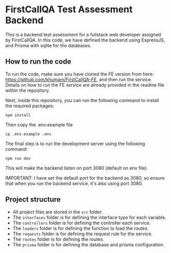 # FirstCallQA Test Assessment Backend
This is a backend test assessment for a fullstack web developer assigned by FirstCallQA. In this code, we have defined the backend using ExpressJS, and Prisma with sqlite for the databases.

## How to run the code
To run the code, make sure you have cloned the FE version from here: https://github.com/khumam/FirstCallQA-FE, and then run the service. Details on how to run the FE service are already provided in the readme file within the repository.

Next, inside this repository, you can run the following command to install the required packages:

```
npm install
```
Then copy the .env.example file
```
cp .env.example .env
```

The final step is to run the development server using the following command:

```
npm run dev
```

This will make the backend listen on port 3080 (default on env file).

IMPORTANT: I have set the default port for the backend as 3080, so ensure that when you run the backend service, it's also using port 3080.

## Project structure
- All project files are stored in the `src` folder.
- The `interfaces` folder is for defining the interface type for each variable.
- The `controllers` folder is for defining the controller each service.
- The `loaders` folder is for defining the function to load the routes.
- The `requests` folder is for defining the request rule for the service.
- The `routes` folder is for defining the routes.
- The `prisma` folder is for defining the database and prisma configuration.